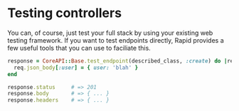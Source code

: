 # Testing controllers

You can, of course, just test your full stack by using your existing web testing framework. If you want to test endpoints directly, Rapid provides a few useful tools that you can use to faciliate this.

```ruby
response = CoreAPI::Base.test_endpoint(described_class, :create) do |req|
  req.json_body[:user] = { user: 'blah' }
end

response.status     # => 201
response.body       # => { ... }
response.headers    # => { ... }
```
